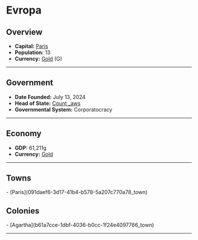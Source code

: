 <!--UNDEDITED FILE, remove this entire line if this file has been edited!-->
# <!--NAME-->Evropa<!--NAME-->

## Overview

- **Capital:** <!--CAPITAL_LINK-->[Paris](091daef6-3d17-41b4-b578-5a207c770a78_town)<!--CAPITAL_LINK-->
- **Population:** <!--POPULATION-->13<!--POPULATION-->
- **Currency:** <!--CURRENCY_LINK-->[Gold](Gold_currency)<!--CURRENCY_LINK--> (<!--CURRENCY_ABV-->G<!--CURRENCY_ABV-->)

---

## Government

- **Date Founded:** <!--FOUNDED-->July 13, 2024<!--FOUNDED-->
- **Head of State:** <!--LEADER_TITLE_LINK-->[Count _aws](_aws_user)<!--LEADER_TITLE_LINK-->
- **Governmental System:** <!--GOVERNMENT-->Corporatocracy<!--GOVERNMENT-->

---

## Economy

- **GDP:** <!--GDP-->61,211g<!--GDP-->
- **Currency:** <!--CURRENCY_LINK-->[Gold](Gold_currency)<!--CURRENCY_LINK-->

---

## Towns

<!--TOWNS-->- [Paris](091daef6-3d17-41b4-b578-5a207c770a78_town)<!--TOWNS-->

## Colonies

<!--COLONIES-->- [Agartha](b61a7cce-1dbf-4036-b0cc-1f24e4097766_town)<!--COLONIES-->

---